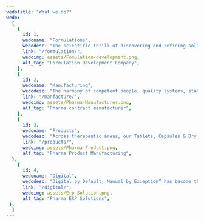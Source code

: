 ```yaml
---
wedotitle: "What we do?"
wedo:
  [
    {
      id: 1,
      wedoname: "Formulations",
      wedodesc: "The scientific thrill of discovering and refining solid oral formulations is so intense. This requires interaction of the various departments such as formulation development, analytical method development, analytical method validation and so on. In the process, collision of formulation scientists, analytical chemists and regulatory professionals is natural. But it is a constructive collision; something that results in a beautiful creation. Remember the Big Bang that made life possible on planet earth?",
      link: "/formulation/",
      wedoimg: assets/Fomulation-development.png,
      alt_tag: "Formulation Development Company",   
    },
    {
      id: 2,
      wedoname: "Manufacturing",
      wedodesc: "The harmony of competent people, quality systems, state-of-the-art facilities, cutting-edge machines, and clean environment can produce magic, consistently. It is what makes us a deft manufacturer of tablets, capsules, dry syrup, hand sanitizers and many more. Be it the complex “double coated bi-layer tablets” or the simple “fill & seal” sachets, Good Manufacturing Practices (GMP) never ceases to amaze us. Machines can behave in so many different ways just by tweaking a few process parameters.",
      link: "/manfacture/",
      wedoimg: assets/Pharma-Manufacturer.png,
      alt_tag: "Pharma contract manufacturer",   
    },
    {
      id: 3,
      wedoname: "Products",
      wedodesc: "Across therapeutic areas, our Tablets, Capsules & Dry Syrup products are packed in HDPE Bottles, Alu-Alu, Blister, Sachet and Strip formats. We specialize in non-beta lactam based solid oral products with years of experience in making prescription drugs and food supplements. Additionally, our online store has other OTC & Rx products sourced from curated GMP partners.",
      link: "/products/",
      wedoimg: assets/Pharma-Product.png,
      alt_tag: "Pharma Product Manufacturing", 
  },
    {
      id: 4,
      wedoname: "Digital",
      wedodesc: "Digital by Default; Manual by Exception” has become the norm in the Life Sciences industry. From DevOps to Industry 4.0, our digital business unit offers digital product development, product support, ERP solutions, smart dispensing, environmental monitoring and custom implementation services. We also specialize as a pharmaceutical digital solutions provider in IT Quality & Compliance, including but not limited to GxP compliant SDLC design, Computerized System Validation (CSV), Software Quality Assurance (SQA), Software Test Automation, and Part 11 / Annex 11 Controls.",
      link: "/digital/",
      wedoimg: assets/Erp-Solution.png,
      alt_tag: "Pharma ERP Solutions",
 },
  ]
---
```

